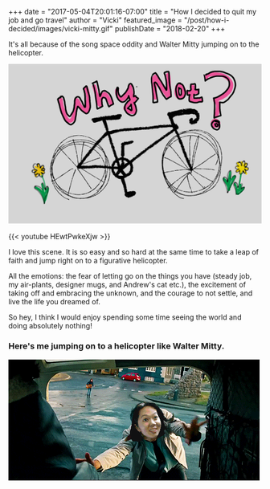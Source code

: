 +++
date = "2017-05-04T20:01:16-07:00"
title = "How I decided to quit my job and go travel"
author = "Vicki"
featured_image = "/post/how-i-decided/images/vicki-mitty.gif"
publishDate = "2018-02-20"
+++

It's all because of the song space oddity and Walter Mitty jumping on
to the helicopter.<!--more-->

![quit my job to travel on my bike](images/Whynot.png)

{{< youtube HEwtPwkeXjw >}}

I love this scene. It is so easy and so hard at the same time to take
a leap of faith and jump right on to a figurative helicopter. 


All the emotions: the fear of letting go on the things you have
(steady job, my air-plants, designer mugs, and Andrew's cat etc.), the
excitement of taking off and embracing the unknown, and the courage to
not settle, and live the life you dreamed of. 

So hey, I think I would enjoy spending some time seeing the world and
doing absolutely nothing!

### Here's me jumping on to a helicopter like Walter Mitty.

![Vicki Jumping on to the helicopter](images/vicki-mitty.gif)
